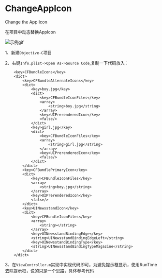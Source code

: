 # ChangeAppIcon
Change the App Icon

在项目中动态替换AppIcon

![示例gif](https://github.com/GlassOfRedWinemm/ChangeAppIcon/ChangeAppIcon/ChangeAppIcon/ChangeAppIcon.gif)

1、新建`Objective-C`项目

2、右键`Info.plist->Open As->Source Code`,复制一下代码放入：

```
    <key>CFBundleIcons</key>
    <dict>
        <key>CFBundleAlternateIcons</key>
        <dict>
            <key>boy.jpg</key>
            <dict>
                <key>CFBundleIconFiles</key>
                <array>
                    <string>boy.jpg</string>
                </array>
                <key>UIPrerenderedIcon</key>
                <false/>
            </dict>
            <key>girl.jpg</key>
            <dict>
                <key>CFBundleIconFiles</key>
                <array>
                    <string>girl.jpg</string>
                </array>
                <key>UIPrerenderedIcon</key>
                <false/>
            </dict>
        </dict>
        <key>CFBundlePrimaryIcon</key>
        <dict>
            <key>CFBundleIconFiles</key>
            <array>
                <string>boy.jpg</string>
            </array>
            <key>UIPrerenderedIcon</key>
            <false/>
        </dict>
        <key>UINewsstandIcon</key>
        <dict>
            <key>CFBundleIconFiles</key>
            <array>
                <string></string>
            </array>
            <key>UINewsstandBindingEdge</key>
            <string>UINewsstandBindingEdgeLeft</string>
            <key>UINewsstandBindingType</key>
            <string>UINewsstandBindingTypeMagazine</string>
        </dict>
    </dict>

```
3、在`ViewController.m`实现中实现代码即可，为避免提示框显示，使用RunTime去除提示框，说的只是一个思路，具体参考代码


